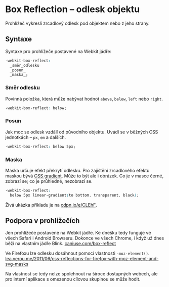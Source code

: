 Box Reflection – odlesk objektu
===============================

Prohlížeč vykreslí zrcadlový odlesk pod objektem nebo z jeho strany.

Syntaxe
-------

Syntaxe pro prohlížeče postavené na Webkit jádře:

```css
-webkit-box-reflect:
  _směr_odlesku
  _posun_
  _maska_;
```

### Směr odlesku

Povinná položka, která může nabývat hodnot `above`, `below`, `left` nebo `right`.

```css
-webkit-box-reflect: below;
```

### Posun

Jak moc se odlesk vzdálí od původního objektu. Uvádí se v běžných CSS jednotkách – `px`, `em` a dalších.

```css
-webkit-box-reflect: below 5px;
```

### Maska

Maska určuje efekt překrytí odlesku. Pro zajištění zrcadlového efektu maskou bývá [CSS gradient](css3-gradients.md). Může to být ale i obrázek. Co je v masce černé, zobrazí se; co je průhledné, nezobrazí se.

```css
-webkit-box-reflect:
  below 5px linear-gradient(to bottom, transparent, black);
```

Živá ukázka příkladu je na [cdpn.io/e/CLEhF](http://cdpn.io/e/CLEhF).

Podpora v prohlížečích
----------------------

Jen prohlížeče postavené na Webkit jádře. Ke dnešku tedy funguje ve všech Safari i Android Browseru. Dokonce ve všech Chrome, i když už dnes běží na vlastním jádře Blink. [caniuse.com/box-reflect](http://caniuse.com/box-reflect)

Ve Firefoxu lze odlesku dosáhnout pomocí vlastnosti `-moz-element()`. [lea.verou.me/2011/06/css-reflections-for-firefox-with-moz-element-and-svg-masks](http://lea.verou.me/2011/06/css-reflections-for-firefox-with-moz-element-and-svg-masks/)

Na vlastnost se tedy nelze spolehnout na široce dostupných webech, ale pro interní aplikace s omezenou cílovou skupinou se může hodit.

